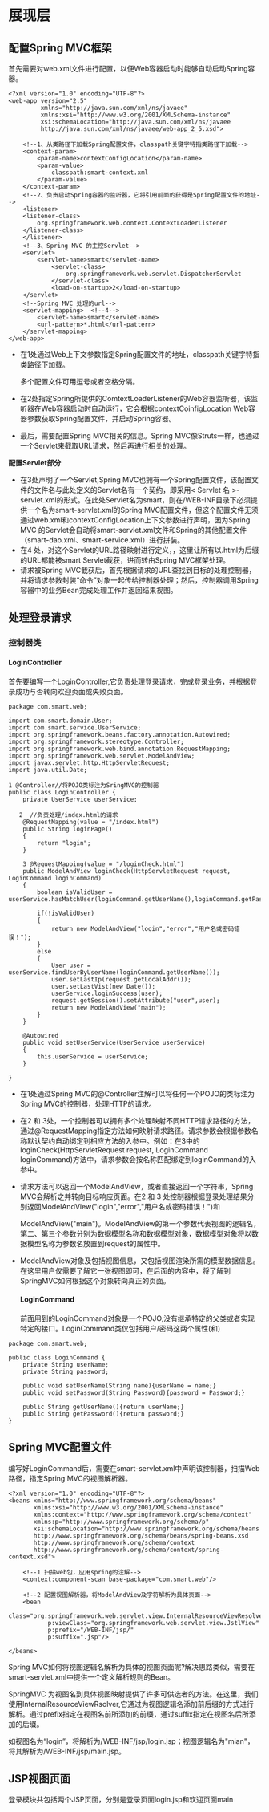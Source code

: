 # 展现层

## 配置Spring MVC框架

首先需要对web.xml文件进行配置，以便Web容器启动时能够自动启动Spring容器。

```
<?xml version="1.0" encoding="UTF-8"?>
<web-app version="2.5"
         xmlns="http://java.sun.com/xml/ns/javaee"
         xmlns:xsi="http://www.w3.org/2001/XMLSchema-instance"
         xsi:schemaLocation="http://java.sun.com/xml/ns/javaee
         http://java.sun.com/xml/ns/javaee/web-app_2_5.xsd">

    <!--1、从类路径下加载Spring配置文件，classpath关键字特指类路径下加载-->
    <context-param>
        <param-name>contextConfigLocation</param-name>
        <param-value>
            classpath:smart-context.xml
        </param-value>
    </context-param>
    <!--2、负责启动Spring容器的监听器，它将引用前面的获得是Spring配置文件的地址-->
    <listener>
    <listener-class>
        org.springframework.web.context.ContextLoaderListener
    </listener-class>
    </listener>
    <!--3、Spring MVC 的主控Servlet-->
    <servlet>
        <servlet-name>smart</servlet-name>
            <servlet-class>
                org.springframework.web.servlet.DispatcherServlet
            </servlet-class>
            <load-on-startup>2</load-on-startup>
    </servlet>
    <!--Spring MVC 处理的url-->
    <servlet-mapping>  <!--4-->
        <servlet-name>smart</servlet-name>
        <url-pattern>*.html</url-pattern>
    </servlet-mapping>
</web-app>
```

- 在1处通过Web上下文参数指定Spring配置文件的地址，classpath关键字特指类路径下加载。

  多个配置文件可用逗号或者空格分隔。

- 在2处指定Spring所提供的ComtextLoaderListener的Web容器监听器，该监听器在Web容器启动时自动运行，它会根据contextCoinfigLocation Web容器参数获取Spring配置文件，并启动Spring容器。

- 最后，需要配置Spring MVC相关的信息。Spring MVC像Struts一样，也通过一个Servlet来截取URL请求，然后再进行相关的处理。


**配置Servlet部分**

+ 在3处声明了一个Servlet,Spring MVC也拥有一个Spring配置文件，该配置文件的文件名与此处定义的Servlet名有一个契约，即采用< Servlet 名 >-servlet.xml的形式。在此处Servlet名为smart，则在/WEB-INF目录下必须提供一个名为smart-servlet.xml的Spring MVC配置文件，但这个配置文件无须通过web.xml和contextConfigLocation上下文参数进行声明，因为Spring MVC 的Servlet会自动将smart-servlet.xml文件和Spring的其他配置文件（smart-dao.xml、smart-service.xml）进行拼装。
+ 在4 处，对这个Servlet的URL路径映射进行定义，，这里让所有以.html为后缀的URL都能被smart Servlet截获，进而转由Spring MVC框架处理。
+ 请求被Spring MVC截获后，首先根据请求的URL查找到目标的处理控制器，并将请求参数封装“命令”对象一起传给控制器处理；然后，控制器调用Spring容器中的业务Bean完成处理工作并返回结果视图。  

## 处理登录请求

### 控制器类

#### LoginController

首先要编写一个LoginController,它负责处理登录请求，完成登录业务，并根据登录成功与否转向欢迎页面或失败页面。

```
package com.smart.web;

import com.smart.domain.User;
import com.smart.service.UserService;
import org.springframework.beans.factory.annotation.Autowired;
import org.springframework.stereotype.Controller;
import org.springframework.web.bind.annotation.RequestMapping;
import org.springframework.web.servlet.ModelAndView;
import javax.servlet.http.HttpServletRequest;
import java.util.Date;

1 @Controller//将POJO类标注为SringMVC的控制器
public class LoginController {
    private UserService userService;

   2  //负责处理/index.html的请求
    @RequestMapping(value = "/index.html")
    public String loginPage()
    {
        return "login";
    }

    3 @RequestMapping(value = "/loginCheck.html")
    public ModelAndView loginCheck(HttpServletRequest request, LoginCommand loginCommand)
    {
        boolean isValidUser = userService.hasMatchUser(loginCommand.getUserName(),loginCommand.getPassword());

        if(!isValidUser)
        {
            return new ModelAndView("login","error","用户名或密码错误！");
        }
        else
        {
            User user = userService.findUserByUserName(loginCommand.getUserName());
            user.setLastIp(request.getLocalAddr());
            user.setLastVist(new Date());
            userService.loginSuccess(user);
            request.getSession().setAttribute("user",user);
            return new ModelAndView("main");
        }
    }

    @Autowired
    public void setUserService(UserService userService)
    {
        this.userService = userService;
    }

}

```

+ 在1处通过Spring MVC的@Controller注解可以将任何一个POJO的类标注为Spring MVC的控制器，处理HTTP的请求。

+ 在2 和  3处，一个控制器可以拥有多个处理映射不同HTTP请求路径的方法，通过@RequestMapping指定方法如何映射请求路径。请求参数会根据参数名称默认契约自动绑定到相应方法的入参中。例如：在3中的loginCheck(HttpServletRequest request, LoginCommand loginCommand)方法中，请求参数会按名称匹配绑定到loginCommand的入参中。

+ 请求方法可以返回一个ModelAndView，或者直接返回一个字符串，Spring MVC会解析之并转向目标响应页面。在2 和 3 处控制器根据登录处理结果分别返回ModelAndView("login","error","用户名或密码错误！")和

  ModelAndView("main")。ModelAndView的第一个参数代表视图的逻辑名，第二、第三个参数分别为数据模型名称和数据模型对象，数据模型对象将以数据模型名称为参数名放置到request的属性中。

+ ModelAndView对象及包括视图信息，又包括视图渲染所需的模型数据信息。在这里用户仅需要了解它一张视图即可，在后面的内容中，将了解到SpringMVC如何根据这个对象转向真正的页面。

  #### LoginCommand

  前面用到的LoginCommand对象是一个POJO,没有继承特定的父类或者实现特定的接口。LoginCommand类仅包括用户/密码这两个属性(和)

```
package com.smart.web;

public class LoginCommand {
    private String userName;
    private String password;

    public void setUserName(String name){userName = name;}
    public void setPassword(String Password){password = Password;}

    public String getUserName(){return userName;}
    public String getPassword(){return password;}
}

```

## Spring MVC配置文件

编写好LoginCommand后，需要在smart-servlet.xml中声明该控制器，扫描Web路径，指定Spring MVC的视图解析器。

```
<?xml version="1.0" encoding="UTF-8"?>
<beans xmlns="http://www.springframework.org/schema/beans"
       xmlns:xsi="http://www.w3.org/2001/XMLSchema-instance"
       xmlns:context="http://www.springframework.org/schema/context"
       xmlns:p="http://www.springframework.org/schema/p"
       xsi:schemaLocation="http://www.springframework.org/schema/beans
       http://www.springframework.org/schema/beans/spring-beans.xsd
       http://www.springframework.org/schema/context
       http://www.springframework.org/schema/context/spring-context.xsd">

    <!--1 扫描web包，应用spring的注解-->
    <context:component-scan base-package="com.smart.web"/>

    <!--2 配置视图解析器，将ModelAndView及字符解析为具体页面-->
    <bean
           class="org.springframework.web.servlet.view.InternalResourceViewResolver"
           p:viewClass="org.springframework.web.servlet.view.JstlView"
           p:prefix="/WEB-INF/jsp/"
           p:suffix=".jsp"/>

</beans>
```

Spring MVC如何将视图逻辑名解析为具体的视图页面呢?解决思路类似，需要在smart-servlet.xml中提供一个定义解析规则的Bean。

SpringMVC 为视图名到具体视图映射提供了许多可供选者的方法。在这里，我们使用InternalResourceViewRsolver,它通过为视图逻辑名添加前后缀的方式进行解析。通过prefix指定在视图名前所添加的前缀，通过suffix指定在视图名后所添加的后缀。

如视图名为“login”，将解析为/WEB-INF/jsp/login.jsp；视图逻辑名为"mian"，将其解析为/WEB-INF/jsp/main.jsp。

## JSP视图页面

登录模块共包括两个JSP页面，分别是登录页面login.jsp和欢迎页面main